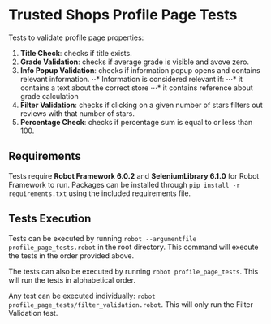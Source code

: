 # Trusted Shops Profile Page Tests
Tests to validate profile page properties:
1. **Title Check**: checks if title exists.
2. **Grade Validation**: checks if average grade is visible and avove zero.
3. **Info Popup Validation**: checks if information popup opens and contains relevant information.
⋅⋅* Information is considered relevant if:
⋅⋅⋅* it contains a text about the correct store
⋅⋅⋅* it contains reference about grade calculation
4. **Filter Validation**: checks if clicking on a given number of stars filters out reviews with that number of stars.
5. **Percentage Check**: checks if percentage sum is equal to or less than 100.

## Requirements
Tests require **Robot Framework 6.0.2** and **SeleniumLibrary 6.1.0** for Robot Framework to run.
Packages can be installed through ``pip install -r requirements.txt`` using the included requirements file.

## Tests Execution
Tests can be executed by running ``robot --argumentfile profile_page_tests.robot`` in the root directory.
This command will execute the tests in the order provided above.

The tests can also be executed by running ``robot profile_page_tests``.
This will run the tests in alphabetical order.

Any test can be executed individually: ``robot profile_page_tests/filter_validation.robot``.
This will only run the Filter Validation test.
